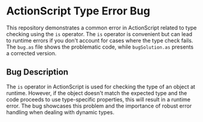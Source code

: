 # ActionScript Type Error Bug

This repository demonstrates a common error in ActionScript related to type checking using the `is` operator.  The `is` operator is convenient but can lead to runtime errors if you don't account for cases where the type check fails. The `bug.as` file shows the problematic code, while `bugSolution.as` presents a corrected version.

## Bug Description

The `is` operator in ActionScript is used for checking the type of an object at runtime. However, if the object doesn't match the expected type and the code proceeds to use type-specific properties, this will result in a runtime error. The bug showcases this problem and the importance of robust error handling when dealing with dynamic types.